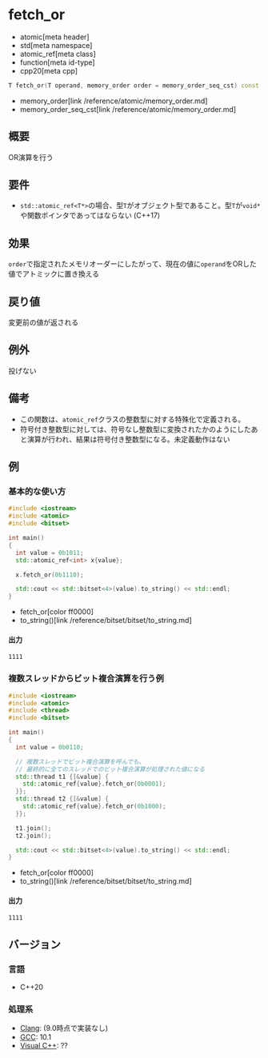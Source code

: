 # fetch_or
* atomic[meta header]
* std[meta namespace]
* atomic_ref[meta class]
* function[meta id-type]
* cpp20[meta cpp]

```cpp
T fetch_or(T operand, memory_order order = memory_order_seq_cst) const noexcept;
```
* memory_order[link /reference/atomic/memory_order.md]
* memory_order_seq_cst[link /reference/atomic/memory_order.md]

## 概要
OR演算を行う


## 要件
- `std::atomic_ref<T*>`の場合、型`T`がオブジェクト型であること。型`T`が`void*`や関数ポインタであってはならない (C++17)


## 効果
`order`で指定されたメモリオーダーにしたがって、現在の値に`operand`をORした値でアトミックに置き換える


## 戻り値
変更前の値が返される


## 例外
投げない


## 備考
- この関数は、`atomic_ref`クラスの整数型に対する特殊化で定義される。
- 符号付き整数型に対しては、符号なし整数型に変換されたかのようにしたあと演算が行われ、結果は符号付き整数型になる。未定義動作はない


## 例
### 基本的な使い方
```cpp example
#include <iostream>
#include <atomic>
#include <bitset>

int main()
{
  int value = 0b1011;
  std::atomic_ref<int> x{value};

  x.fetch_or(0b1110);

  std::cout << std::bitset<4>(value).to_string() << std::endl;
}
```
* fetch_or[color ff0000]
* to_string()[link /reference/bitset/bitset/to_string.md]

#### 出力
```
1111
```

### 複数スレッドからビット複合演算を行う例
```cpp example
#include <iostream>
#include <atomic>
#include <thread>
#include <bitset>

int main()
{
  int value = 0b0110;

  // 複数スレッドでビット複合演算を呼んでも、
  // 最終的に全てのスレッドでのビット複合演算が処理された値になる
  std::thread t1 {[&value] {
    std::atomic_ref{value}.fetch_or(0b0001);
  }};
  std::thread t2 {[&value] {
    std::atomic_ref{value}.fetch_or(0b1000);
  }};

  t1.join();
  t2.join();

  std::cout << std::bitset<4>(value).to_string() << std::endl;
}
```
* fetch_or[color ff0000]
* to_string()[link /reference/bitset/bitset/to_string.md]

#### 出力
```
1111
```

## バージョン
### 言語
- C++20

### 処理系
- [Clang](/implementation.md#clang): (9.0時点で実装なし)
- [GCC](/implementation.md#gcc): 10.1
- [Visual C++](/implementation.md#visual_cpp): ??

